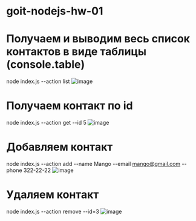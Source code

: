 # goit-nodejs-hw-01
# Получаем и выводим весь список контактов в виде таблицы (console.table)
node index.js --action list
![image](https://user-images.githubusercontent.com/87442018/173237584-5ab1fada-1c54-4947-aec2-7ceeb2ecdf43.png)

# Получаем контакт по id
node index.js --action get --id 5
![image](https://user-images.githubusercontent.com/87442018/173237659-d1d43039-871f-4a44-b95f-8f2f27afcec1.png)


# Добавляем контакт
node index.js --action add --name Mango --email mango@gmail.com --phone 322-22-22
![image](https://user-images.githubusercontent.com/87442018/173236849-c3dfcf6f-8fc6-42a6-a792-c94cac2bcb9e.png)


# Удаляем контакт
node index.js --action remove --id=3
![image](https://user-images.githubusercontent.com/87442018/173236877-4e6334f5-8b9c-4f4a-8f48-16b57ddf6381.png)
